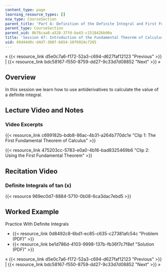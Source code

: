 ```yaml
---
content_type: page
learning_resource_types: []
ocw_type: CourseSection
parent_title: 'Part A: Definition of the Definite Integral and First Fundamental Theorem'
parent_type: CourseSection
parent_uid: 0b76caa8-a528-37fd-ba43-c151842bb90a
title: 'Session 47: Introduction of the Fundamental Theorem of Calculus'
uid: 49d44d0c-d4d7-368f-b654-10f6924c7265
---
```


« {{< resource_link d5e0c7a6-f172-52a3-c694-d627faf12123 "Previous" >}} | {{< resource_link bdc58167-f550-8759-dd27-9c33d7d08852 "Next" >}} »

Overview
--------

In this session we learn how to use antiderivatives to calculate the value of a definite integral.

Lecture Video and Notes
-----------------------

### Video Excerpts

{{< resource_link c699182b-bdb8-86ac-4b31-a264b770dc1e "Clip 1: The First Fundamental Theorem of Calculus" >}}

{{< resource_link 475203cc-5783-e0a0-4b16-bad8325469b6 "Clip 2: Using the First Fundamental Theorem" >}}

Recitation Video
----------------

### Definite Integrals of tan (x)

{{< resource 969ec0d7-8884-5710-0b08-6ca3dac7ebd5 >}}

Worked Example
--------------

Practice With Definite Integrals

*   {{< resource_link 0d8492c8-6bd1-ec85-c635-c27381afc54c "Problem (PDF)" >}}
*   {{< resource_link be1d786d-4103-9998-137b-fb36f7c7f8ef "Solution (PDF)" >}}

« {{< resource_link d5e0c7a6-f172-52a3-c694-d627faf12123 "Previous" >}} | {{< resource_link bdc58167-f550-8759-dd27-9c33d7d08852 "Next" >}} »